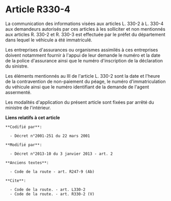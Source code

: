 # Article R330-4

La communication des informations visées aux articles L. 330-2 à L. 330-4 aux demandeurs autorisés par ces articles à les
solliciter et non mentionnés aux articles R. 330-2 et R. 330-3 est effectuée par le préfet du département dans lequel le
véhicule a été immatriculé. 

Les entreprises d'assurances ou organismes assimilés à ces entreprises doivent notamment fournir à l'appui de leur demande le
numéro et la date de la police d'assurance ainsi que le numéro d'inscription de la déclaration du sinistre. 

Les éléments mentionnés au III de l'article L. 330-2 sont la date et l'heure de la contravention de non-paiement du péage, le
numéro d'immatriculation du véhicule ainsi que le numéro identifiant de la demande de l'agent assermenté. 

Les modalités d'application du présent article sont fixées par arrêté du ministre de l'intérieur.

**Liens relatifs à cet article**

	**Codifié par**:

	  - Décret n°2001-251 du 22 mars 2001

	**Modifié par**:

	  - Décret n°2013-10 du 3 janvier 2013 - art. 2

	**Anciens textes**:

	  - Code de la route - art. R247-9 (Ab)

	**Cite**:

	  - Code de la route. - art. L330-2
	  - Code de la route. - art. R330-2 (V)
